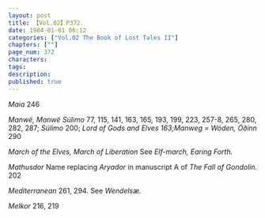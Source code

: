 ```yaml
---
layout: post
title: 【Vol.02】P372.
date: 1984-01-01 06:12
categories: ["Vol.02 The Book of Lost Tales II"]
chapters: [""]
page_num: 372
characters: 
tags: 
description: 
published: true
---
```


<p style="text-indent: 0;">
<I>Maia    </I>246
</p>

<I>Manwë, Manwë Súlimo </I>77, 115, 141, 163, 165, 193, 199, 223, 257-8, 265, 280, 282, 287; <I>Súlimo </I>200; <I>Lord of Gods and Elves 163;Manweg = Wóden, Óðinn </I>290

<I>March  of the Elves, March of Liberation </I>See <I>Elf-march, Earing Forth.</I>

<I>Mathusdor    </I>Name replacing <I>Aryador </I>in manuscript A of <I>The Fall of Gondolin. </I>202

<I>Mediterranean     </I>261, 294. See <I>Wendelsæ.</I>

<I>Melkor   </I>216, 219

